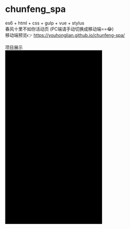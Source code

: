 # chunfeng_spa
es6 + html + css + gulp + vue + stylus
<br/>
春风十里不如你活动页 (PC端请手动切换成移动端==😂)
<br/>
移动端预览👉 https://youhonglian.github.io/chunfeng-spa/

 项目展示
 <br/>
![image](https://github.com/youhonglian/chunfeng-spa/blob/master/dist/chunfeng.gif)
